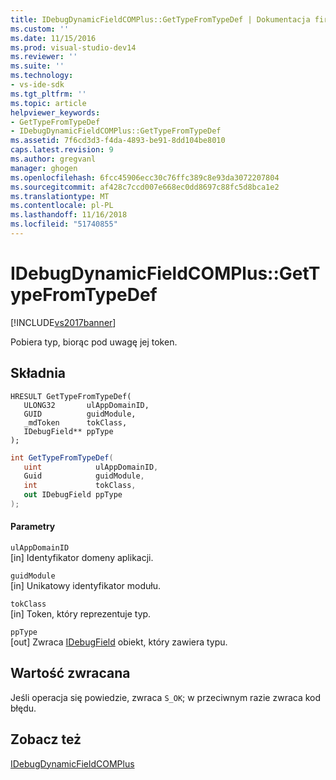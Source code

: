 ```yaml
---
title: IDebugDynamicFieldCOMPlus::GetTypeFromTypeDef | Dokumentacja firmy Microsoft
ms.custom: ''
ms.date: 11/15/2016
ms.prod: visual-studio-dev14
ms.reviewer: ''
ms.suite: ''
ms.technology:
- vs-ide-sdk
ms.tgt_pltfrm: ''
ms.topic: article
helpviewer_keywords:
- GetTypeFromTypeDef
- IDebugDynamicFieldCOMPlus::GetTypeFromTypeDef
ms.assetid: 7f6cd3d3-f4da-4893-be91-8dd104be8010
caps.latest.revision: 9
ms.author: gregvanl
manager: ghogen
ms.openlocfilehash: 6fcc45906ecc30c76ffc389c8e93da3072207804
ms.sourcegitcommit: af428c7ccd007e668ec0dd8697c88fc5d8bca1e2
ms.translationtype: MT
ms.contentlocale: pl-PL
ms.lasthandoff: 11/16/2018
ms.locfileid: "51740855"
---
```

# <a name="idebugdynamicfieldcomplusgettypefromtypedef"></a>IDebugDynamicFieldCOMPlus::GetTypeFromTypeDef
[!INCLUDE[vs2017banner](../../../includes/vs2017banner.md)]

Pobiera typ, biorąc pod uwagę jej token.  
  
## <a name="syntax"></a>Składnia  
  
```cpp#  
HRESULT GetTypeFromTypeDef(  
   ULONG32       ulAppDomainID,  
   GUID          guidModule,  
   _mdToken      tokClass,  
   IDebugField** ppType  
);  
```  
  
```csharp  
int GetTypeFromTypeDef(  
   uint            ulAppDomainID,  
   Guid            guidModule,  
   int             tokClass,  
   out IDebugField ppType  
);  
```  
  
#### <a name="parameters"></a>Parametry  
 `ulAppDomainID`  
 [in] Identyfikator domeny aplikacji.  
  
 `guidModule`  
 [in] Unikatowy identyfikator modułu.  
  
 `tokClass`  
 [in] Token, który reprezentuje typ.  
  
 `ppType`  
 [out] Zwraca [IDebugField](../../../extensibility/debugger/reference/idebugfield.md) obiekt, który zawiera typu.  
  
## <a name="return-value"></a>Wartość zwracana  
 Jeśli operacja się powiedzie, zwraca `S_OK`; w przeciwnym razie zwraca kod błędu.  
  
## <a name="see-also"></a>Zobacz też  
 [IDebugDynamicFieldCOMPlus](../../../extensibility/debugger/reference/idebugdynamicfieldcomplus.md)

